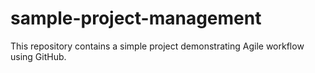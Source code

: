 # sample-project-management
This repository contains a simple project demonstrating Agile workflow using GitHub.

